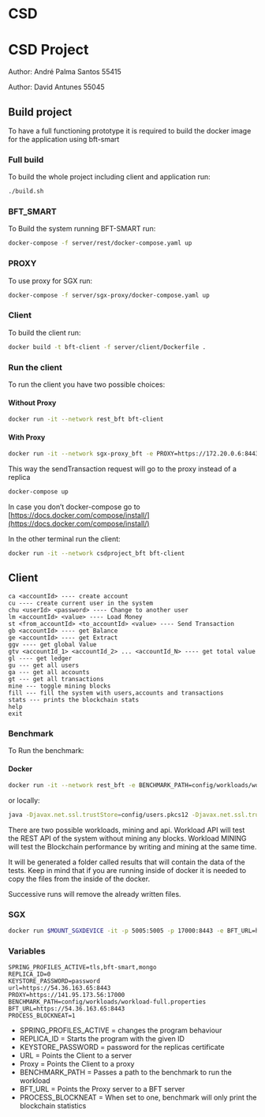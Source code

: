 # CSD

# CSD Project

Author: André Palma Santos 55415

Author: David Antunes 55045

## Build project

To have a full functioning prototype it is required to build the docker image for the application using bft-smart

### Full build

To build the whole project including client and application run:

```bash
./build.sh
```

### BFT_SMART

To Build the system running BFT-SMART run:

```bash
docker-compose -f server/rest/docker-compose.yaml up
```

### PROXY

To use proxy for SGX run:

```bash
docker-compose -f server/sgx-proxy/docker-compose.yaml up
```

### Client

To build the client run:

```bash
docker build -t bft-client -f server/client/Dockerfile .
```

### Run the client

To run the client you have two possible choices:

#### Without Proxy

```bash
docker run -it --network rest_bft bft-client
```

#### With Proxy

```bash
docker run -it --network sgx-proxy_bft -e PROXY=https://172.20.0.6:8443 bft-client
```
This way the sendTransaction request will go to the proxy instead of a replica

```bash
docker-compose up
```

In case you don’t docker-compose go to [https://docs.docker.com/compose/install/](https://docs.docker.com/compose/install/)

In the other terminal run the client:

```bash
docker run -it --network csdproject_bft bft-client
```

## Client

```                   
ca <accountId> ---- create account
cu ---- create current user in the system
chu <userId> <password> ---- Change to another user
lm <accountId> <value> ---- Load Money
st <from_accountId> <to_accountId> <value> ---- Send Transaction
gb <accountId> ---- get Balance
ge <accountId> ---- get Extract
ggv ---- get global Value
gtv <accountId_1> <accountId_2> ... <accountId_N> ---- get total value
gl ---- get ledger
gu --- get all users
ga --- get all accounts
gt --- get all transactions
mine --- toggle mining blocks
fill --- fill the system with users,accounts and transactions
stats --- prints the blockchain stats
help
exit
```


### Benchmark

To Run the benchmark:

#### Docker

```bash
docker run -it --network rest_bft -e BENCHMARK_PATH=config/workloads/workload.properties benchmark
```

or locally:

```bash
java -Djavax.net.ssl.trustStore=config/users.pkcs12 -Djavax.net.ssl.trustStorePassword=users -Dhttps.protocols=TLSv1.3 -Djavax.net.ssl.keyStoreType=pkcs12 -jar server/benchmark/build/libs/benchmark-0.0.1-SNAPSHOT.jar com.csd.blockneat.Main config/workloads/workload.properties
```

There are two possible workloads, mining and api.
Workload API will test the REST API of the system without mining any blocks.
Workload MINING will test the Blockchain performance by writing and mining at the same time.

It will be generated a folder called results that will contain the data of the tests. Keep in mind that if you are running inside of docker it is needed to copy the files from the inside of the docker.

Successive runs will remove the already written files.

### SGX

```bash
docker run $MOUNT_SGXDEVICE -it -p 5005:5005 -p 17000:8443 -e BFT_URL=https://54.36.163.65:8443 -e SPRING_PROFILES_ACTIVE=tls -e REPLICA_ID=4 -e KEYSTORE_PASSWORD=password -e SCONE_VERSION=1 -e SCONE_HEAP=4000M -e SCONE_LOG=7 -e SCONE_FORK=1 -e SCONE_MPROTECT=1 -e SCONE_ALLOW_DLOPEN=2 -e SCONE_ALPINE=1 -e SCONE_STACK=4M --mount type=tmpfs,destination=/tmp sgx
```

### Variables
```env
SPRING_PROFILES_ACTIVE=tls,bft-smart,mongo
REPLICA_ID=0
KEYSTORE_PASSWORD=password
url=https://54.36.163.65:8443
PROXY=https://141.95.173.56:17000
BENCHMARK_PATH=config/workloads/workload-full.properties
BFT_URL=https://54.36.163.65:8443
PROCESS_BLOCKNEAT=1
```
* SPRING_PROFILES_ACTIVE = changes the program behaviour
* REPLICA_ID = Starts the program with the given ID
* KEYSTORE_PASSWORD = password for the replicas certificate
* URL = Points the Client to a server
* Proxy = Points the Client to a proxy
* BENCHMARK_PATH = Passes a path to the benchmark to run the workload
* BFT_URL = Points the Proxy server to a BFT server
* PROCESS_BLOCKNEAT = When set to one, benchmark will only print the blockchain statistics
